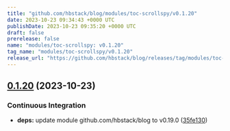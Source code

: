 ```yaml
---
title: "github.com/hbstack/blog/modules/toc-scrollspy/v0.1.20"
date: 2023-10-23 09:34:43 +0000 UTC
publishDate: 2023-10-23 09:35:20 +0000 UTC
draft: false
prerelease: false
name: "modules/toc-scrollspy: v0.1.20"
tag_name: "modules/toc-scrollspy/v0.1.20"
release_url: "https://github.com/hbstack/blog/releases/tag/modules/toc-scrollspy/v0.1.20"
---
```


## [0.1.20](https://github.com/hbstack/blog/compare/modules/toc-scrollspy/v0.1.19...modules/toc-scrollspy/v0.1.20) (2023-10-23)


### Continuous Integration

* **deps:** update module github.com/hbstack/blog to v0.19.0 ([35fe130](https://github.com/hbstack/blog/commit/35fe130d9ba5e3eadc5f23db3da02bde5351749f))
